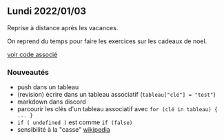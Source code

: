 ## Lundi 2022/01/03

Reprise à distance après les vacances.

On reprend du temps pour faire les exercices sur les cadeaux de noel.

[voir code associé](https://www.github.com/dwwm93/2021/tree/main/2022-01-04_cadeaux_noel)

### Nouveautés

* push dans un tableau
* (revision) écrire dans un tableau associatif (`tableau["clé"] = "test"`)
* markdown dans discord
* parcourir les clés d'un tableau associatif avec `for (clé in tableau) { ... }`
* `if ( undefined )` est comme `if (false)`
* sensibilité à la "casse" [wikipedia](https://fr.wikipedia.org/wiki/Sensibilit%C3%A9_%C3%A0_la_casse)
